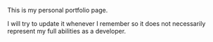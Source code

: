 This is my personal portfolio page.

I will try to update it whenever I remember so it does not necessarily represent my full abilities as a developer.
